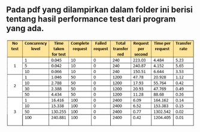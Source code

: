 ## Pada pdf yang dilampirkan dalam folder ini berisi tentang hasil performance test dari program yang ada.

![Client](hasil.png)

